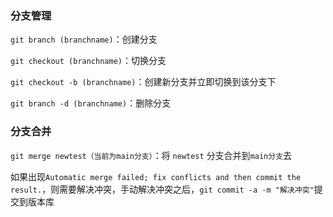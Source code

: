 ### **分支管理**

`git branch (branchname)`：创建分支



`git checkout (branchname)`：切换分支



`git checkout -b (branchname)`：创建新分支并立即切换到该分支下



`git branch -d (branchname)`：删除分支





### **分支合并**

`git merge newtest（当前为main分支）`：将 `newtest` 分支合并到`main分支`去

如果出现`Automatic merge failed; fix conflicts and then commit the result.`，则需要解决冲突，手动解决冲突之后，`git commit -a -m "解决冲突"`提交到版本库

